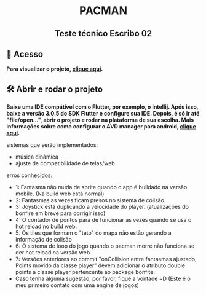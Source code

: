 <h1 align="center"> PACMAN </h1>
<h2 align="center">  Teste técnico Escribo 02 </h2>


## 📁 Acesso

**Para visualizar o projeto, [clique aqui](https://github.com/wyzzec/teste_tecnico_escribo_02).**

## 🛠️ Abrir e rodar o projeto

**Baixe uma IDE compátivel com o Flutter, por exemplo, o Intellij. Após isso, baixe a versão 3.0.5 do SDK Flutter e configure sua IDE. Depois, é só ir até "file/open...", abrir o projeto e rodar na plataforma de sua escolha. Mais informações sobre como configurar o AVD manager para android, [clique aqui](https://www.treinaweb.com.br/blog/configurando-ambiente-de-desenvolvimento-flutter).**

sistemas que serão implementados: 
- música dinâmica 
- ajuste de compatibilidade de telas/web

erros conhecidos:

- 1: Fantasma não muda de sprite quando o app é buildado na versão mobile. (Na build web está normal)
- 2: Fantasmas as vezes ficam presos no sistema de colisão.
- 3: Joystick está duplicando a velocidade do player. (atualizações do bonfire em breve para corrigir isso)
- 4: O contador de pontos para de funcionar as vezes quando se usa o hot reload no build web.
- 5: Os tiles que formam o "teto" do mapa não estão gerando a informação de colisão
- 6: O sistema de loop do jogo quando o pacman morre não funciona se der hot reload na versão web
- 7: Versões anteriores ao commit "onCollision entre fantasmas ajustado, Points movido da classe player" devem adicionar o atributo double points a classe player pertencente ao package bonfite.
- Caso tenha alguma sugestão, por favor, fique a vontade =D (Este é o meu primeiro contato com uma engine de jogos)